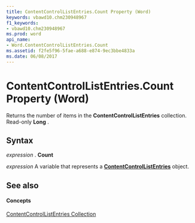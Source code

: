 ```yaml
---
title: ContentControlListEntries.Count Property (Word)
keywords: vbawd10.chm230948967
f1_keywords:
- vbawd10.chm230948967
ms.prod: word
api_name:
- Word.ContentControlListEntries.Count
ms.assetid: f2fe5f96-5fae-a688-e874-9ec3bbe4833a
ms.date: 06/08/2017
---
```



# ContentControlListEntries.Count Property (Word)

Returns the number of items in the **ContentControlListEntries** collection. Read-only **Long** .


## Syntax

 _expression_ . **Count**

 _expression_ A variable that represents a **[ContentControlListEntries](contentcontrollistentries-object-word.md)** object.


## See also


#### Concepts


[ContentControlListEntries Collection](contentcontrollistentries-object-word.md)

